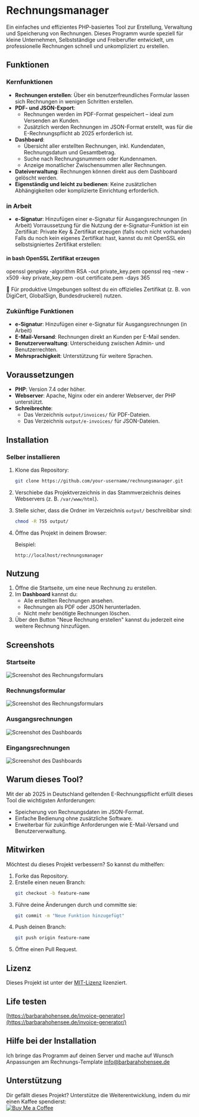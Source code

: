 # Rechnungsmanager

Ein einfaches und effizientes PHP-basiertes Tool zur Erstellung, Verwaltung und Speicherung von Rechnungen. Dieses Programm wurde speziell für kleine Unternehmen, Selbstständige und Freiberufler entwickelt, um professionelle Rechnungen schnell und unkompliziert zu erstellen.

## Funktionen

### Kernfunktionen
- **Rechnungen erstellen**: Über ein benutzerfreundliches Formular lassen sich Rechnungen in wenigen Schritten erstellen.
- **PDF- und JSON-Export**:
  - Rechnungen werden im PDF-Format gespeichert – ideal zum Versenden an Kunden.
  - Zusätzlich werden Rechnungen im JSON-Format erstellt, was für die E-Rechnungspflicht ab 2025 erforderlich ist.
- **Dashboard**:
  - Übersicht aller erstellten Rechnungen, inkl. Kundendaten, Rechnungsdatum und Gesamtbetrag.
  - Suche nach Rechnungsnummern oder Kundennamen.
  - Anzeige monatlicher Zwischensummen aller Rechnungen.
- **Dateiverwaltung**: Rechnungen können direkt aus dem Dashboard gelöscht werden.
- **Eigenständig und leicht zu bedienen**: Keine zusätzlichen Abhängigkeiten oder komplizierte Einrichtung erforderlich.

### in Arbeit
- **e-Signatur**: Hinzufügen einer e-Signatur für Ausgangsrechnungen (in Arbeit)
  Vorraussetzung für die Nutzung der e-Signatur-Funktion ist ein Zertifikat:
  Private Key & Zertifikat erzeugen (falls noch nicht vorhanden)
Falls du noch kein eigenes Zertifikat hast, kannst du mit OpenSSL ein selbstsigniertes Zertifikat erstellen:

#### in bash OpenSSL Zertifikat erzeugen
openssl genpkey -algorithm RSA -out private_key.pem
openssl req -new -x509 -key private_key.pem -out certificate.pem -days 365

📌 Für produktive Umgebungen solltest du ein offizielles Zertifikat (z. B. von DigiCert, GlobalSign, Bundesdruckerei) nutzen.

### Zukünftige Funktionen
- **e-Signatur**: Hinzufügen einer e-Signatur für Ausgangsrechnungen (in Arbeit)
- **E-Mail-Versand**: Rechnungen direkt an Kunden per E-Mail senden.
- **Benutzerverwaltung**: Unterscheidung zwischen Admin- und Benutzerrechten.
- **Mehrsprachigkeit**: Unterstützung für weitere Sprachen.

## Voraussetzungen

- **PHP**: Version 7.4 oder höher.
- **Webserver**: Apache, Nginx oder ein anderer Webserver, der PHP unterstützt.
- **Schreibrechte**:
  - Das Verzeichnis `output/invoices/` für PDF-Dateien.
  - Das Verzeichnis `output/e-invoices/` für JSON-Dateien.

## Installation
### Selber installieren

1. Klone das Repository:
   ```bash
   git clone https://github.com/your-username/rechnungsmanager.git
   ```
2. Verschiebe das Projektverzeichnis in das Stammverzeichnis deines Webservers (z. B. `/var/www/html`).
3. Stelle sicher, dass die Ordner im Verzeichnis `output/` beschreibbar sind:
   ```bash
   chmod -R 755 output/
   ```
4. Öffne das Projekt in deinem Browser:

   Beispiel:
   ```
   http://localhost/rechnungsmanager
   ```

## Nutzung

1. Öffne die Startseite, um eine neue Rechnung zu erstellen.
2. Im **Dashboard** kannst du:
   - Alle erstellten Rechnungen ansehen.
   - Rechnungen als PDF oder JSON herunterladen.
   - Nicht mehr benötigte Rechnungen löschen.
3. Über den Button "Neue Rechnung erstellen" kannst du jederzeit eine weitere Rechnung hinzufügen.

## Screenshots
### Startseite
![Screenshot des Rechnungsformulars](startseite.png?text=Startseite)

### Rechnungsformular
![Screenshot des Rechnungsformulars](rechnung-erstellen.png?text=Rechnungsformular)

### Ausgangsrechnungen
![Screenshot des Dashboards](rechnungsliste.png?text=Ausgangsrechnungen)

### Eingangsrechnungen
![Screenshot des Dashboards](eingangsrechnungen.png?text=Eingangsrechnungen)

## Warum dieses Tool?

Mit der ab 2025 in Deutschland geltenden E-Rechnungspflicht erfüllt dieses Tool die wichtigsten Anforderungen:
- Speicherung von Rechnungsdaten im JSON-Format.
- Einfache Bedienung ohne zusätzliche Software.
- Erweiterbar für zukünftige Anforderungen wie E-Mail-Versand und Benutzerverwaltung.

## Mitwirken

Möchtest du dieses Projekt verbessern? So kannst du mithelfen:
1. Forke das Repository.
2. Erstelle einen neuen Branch:
   ```bash
   git checkout -b feature-name
   ```
3. Führe deine Änderungen durch und committe sie:
   ```bash
   git commit -m "Neue Funktion hinzugefügt"
   ```
4. Push deinen Branch:
   ```bash
   git push origin feature-name
   ```
5. Öffne einen Pull Request.

## Lizenz

Dieses Projekt ist unter der [MIT-Lizenz](LICENSE) lizenziert.

## Life testen
[https://barbarahohensee.de/invoice-generator](https://barbarahohensee.de/invoice-generator/)

## Hilfe bei der Installation
Ich bringe das Programm auf deinen Server und mache auf Wunsch Anpassungen am Rechnungs-Template
info@barbarahohensee.de

## Unterstützung

Dir gefällt dieses Projekt? Unterstütze die Weiterentwicklung, indem du mir einen Kaffee spendierst:  
[![Buy Me a Coffee](https://cdn.buymeacoffee.com/buttons/v2/default-yellow.png)](https://buymeacoffee.com/barbarahohensee)

